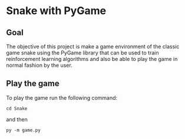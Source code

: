 # Snake with PyGame

## Goal

The objective of this project is make a game environment of the classic game snake using the PyGame library that can be used to train reinforcement learning algorithms and also be able to play the game in normal fashion by the user.

## Play the game
To play the game run the following command:
```console
cd Snake
```
and then 
```console
py -m game.py
```
